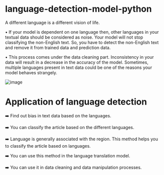 # language-detection-model-python
A different language is a different vision of life.

• If your model is dependent on one language then, other languages in your textual data should be considered as noise.
Your model will not stop classifying the non-English text. So, you have to detect the non-English text and remove it from trained data and prediction data.

• This process comes under the data cleaning part. Inconsistency in your data will result in a decrease in the accuracy of the model. Sometimes, multiple languages present in text data could be one of the reasons your model behaves strangely.

![image](https://user-images.githubusercontent.com/112232080/209443044-7a13e299-cb18-48cb-9e3c-616c24778ede.png)


# Application of language detection
➡️ Find out bias in text data based on the languages.

➡️ You can classify the article based on the different languages.

➡️ Language is generally associated with the region. This method helps you to classify the article based on languages.

➡️ You can use this method in the language translation model.

➡️ You can use it in data cleaning and data manipulation processes.
